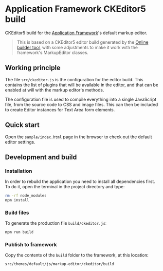 # Application Framework CKEditor5 build

CKEditor5 build for the [Application Framework][]'s default markup editor.

> This is based on a CKEditor5 editor build generated by the 
  [Online builder tool][], with some adjustments to make it work with
  the framework's MarkupEditor classes.

## Working principle

The file `src/ckeditor.js` is the configuration for the editor build.
This contains the list of plugins that will be available in the editor,
and that can be enabled at will with the markup editor's methods.

The configuration file is used to compile everything into a single 
JavaScript file, from the source code to CSS and image files. This can
then be included to create Editor instances for Text Area form elements.

## Quick start

Open the `sample/index.html` page in the browser to check out the default
editor settings.

## Development and build

### Installation

In order to rebuild the application you need to install all dependencies 
first. To do it, open the terminal in the project directory and type:

```bash
rm -rf node_modules
npm install
```

### Build files

To generate the production file `build/ckeditor.js`:

```bash
npm run build
```

### Publish to framework

Copy the contents of the `build` folder to the framework, at this location:

```
src/themes/default/js/markup-editor/ckeditor/build
```

[Application Framework]: https://github.com/Mistralys/application-framework
[Online builder tool]: https://ckeditor.com/ckeditor-5/online-builder